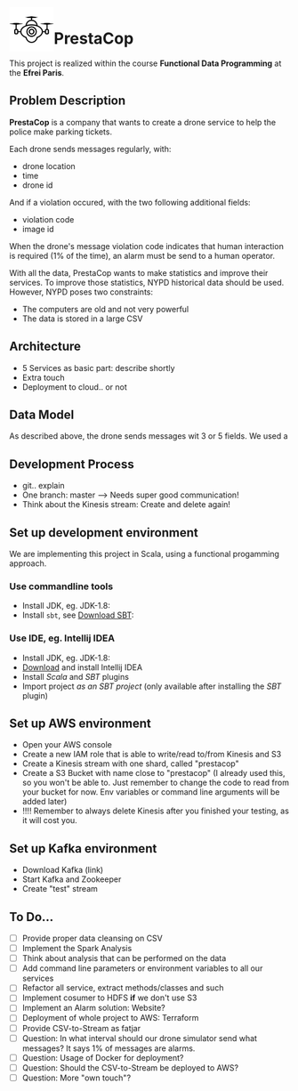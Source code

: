 <img align="left" width="80" height="80" src="lildrone.png" alt=">Drone icon">

# PrestaCop
This project is realized within the course **Functional Data Programming** at the **Efrei Paris**.

## Problem Description
**PrestaCop** is a company that wants to create a drone service to help the police make parking tickets.

Each drone sends messages regularly, with:
- drone location
- time
- drone id

And if a violation occured, with the two following additional fields:
- violation code
- image id

When the drone's message violation code indicates that human interaction is required (1% of the time), an alarm must be send to a human operator.

With all the data, PrestaCop wants to make statistics and improve their services. To improve those statistics, NYPD historical data should be used. However, NYPD poses two constraints:
- The computers are old and not very powerful
- The data is stored in a large CSV

## Architecture
- 5 Services as basic part: describe shortly
- Extra touch
- Deployment to cloud.. or not 

## Data Model
As described above, the drone sends messages wit 3 or 5 fields. We used a 

## Development Process
- git.. explain 
- One branch: master --> Needs super good communication!
- Think about the Kinesis stream: Create and delete again!

## Set up development environment
We are implementing this project in Scala, using a functional progamming approach.

### Use commandline tools
- Install JDK, eg. JDK-1.8:
- Install `sbt`, see [Download SBT](https://www.scala-sbt.org/download.html):

### Use IDE, eg. Intellij IDEA
- Install JDK, eg. JDK-1.8:
- [Download](https://www.jetbrains.com/idea/download/) and install Intellij IDEA
- Install _Scala_ and _SBT_ plugins
- Import project _as an SBT project_ (only available after installing the _SBT_ plugin)

## Set up AWS environment
- Open your AWS console
- Create a new IAM role that is able to write/read to/from Kinesis and S3
- Create a Kinesis stream with one shard, called "prestacop"
- Create a S3 Bucket with name close to "prestacop" (I already used this, so you won't be able to. Just remember to change the code to read from your bucket for now. Env variables or command line arguments will be added later)
- !!!! Remember to always delete Kinesis after you finished your testing, as it will cost you.

## Set up Kafka environment
- Download Kafka (link)
- Start Kafka and Zookeeper
- Create "test" stream

## To Do...
- [ ] Provide proper data cleansing on CSV
- [ ] Implement the Spark Analysis
- [ ] Think about analysis that can be performed on the data
- [ ] Add command line parameters or environment variables to all our services
- [ ] Refactor all service, extract methods/classes and such
- [ ] Implement cosumer to HDFS **if** we don't use S3
- [ ] Implement an Alarm solution: Website? 
- [ ] Deployment of whole project to AWS: Terraform
- [ ] Provide CSV-to-Stream as fatjar
- [ ] Question: In what interval should our drone simulator send what messages? It says 1% of messages are alarms.
- [ ] Question: Usage of Docker for deployment?
- [ ] Question: Should the CSV-to-Stream be deployed to AWS?
- [ ] Question: More "own touch"?
